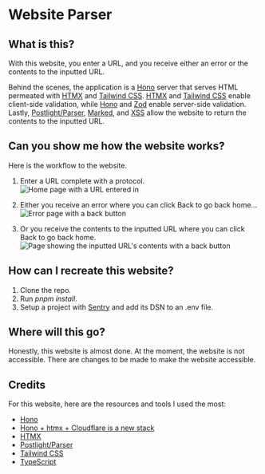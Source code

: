 # Website Parser

## What is this?

With this website, you enter a URL, and you receive either an error or the contents to the inputted URL.

Behind the scenes, the application is a [Hono](https://hono.dev/) server that serves HTML permeated with [HTMX](https://htmx.org/) and [Tailwind CSS](https://tailwindcss.com/). [HTMX](https://htmx.org/) and [Tailwind CSS](https://tailwindcss.com/) enable client-side validation, while [Hono](https://hono.dev/) and [Zod](https://zod.dev/) enable server-side validation. Lastly, [Postlight/Parser](https://www.npmjs.com/package/@postlight/parser), [Marked](https://marked.js.org/), and [XSS](https://www.npmjs.com/package/xss) allow the website to return the contents to the inputted URL.

## Can you show me how the website works?

Here is the workflow to the website.

1. Enter a URL complete with a protocol.
   <br>
   <img alt="Home page with a URL entered in" src="https://utfs.io/f/b6d60155-43ef-4d42-ad37-8aa8afca0080_demo-1.png">

2. Either you receive an error where you can click Back to go back home...
   <br>
   <img alt="Error page with a back button" src="https://utfs.io/f/5d4a235e-043b-47aa-b38f-7511a54e5034_demo-2.png">

3. Or you receive the contents to the inputted URL where you can click Back to go back home.
   <br>
   <img alt="Page showing the inputted URL's contents with a back button" src="https://utfs.io/f/79ca2e76-0a3c-4fba-87c3-0b0cb5710017_demo-3.png">

## How can I recreate this website?

1. Clone the repo.
2. Run _pnpm install_.
3. Setup a project with [Sentry](https://sentry.io/) and add its DSN to an .env file.

## Where will this go?

Honestly, this website is almost done. At the moment, the website is not accessible. There are changes to be made to make the website accessible.

## Credits

For this website, here are the resources and tools I used the most:

-   [Hono](https://hono.dev/)
-   [Hono + htmx + Cloudflare is a new stack](https://blog.yusu.ke/hono-htmx-cloudflare/)
-   [HTMX](https://htmx.org/)
-   [Postlight/Parser](https://www.npmjs.com/package/@postlight/parser)
-   [Tailwind CSS](https://tailwindcss.com/)
-   [TypeScript](https://www.typescriptlang.org/)
